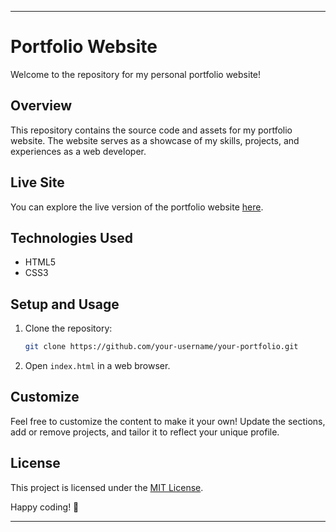 
---

# Portfolio Website

Welcome to the repository for my personal portfolio website!

## Overview

This repository contains the source code and assets for my portfolio website. The website serves as a showcase of my skills, projects, and experiences as a web developer.

## Live Site

You can explore the live version of the portfolio website [here](https://curiousbud.netlify.app/).

## Technologies Used

- HTML5
- CSS3
## Setup and Usage

1. Clone the repository:

   ```bash
   git clone https://github.com/your-username/your-portfolio.git
   ```

2. Open `index.html` in a web browser.

## Customize

Feel free to customize the content to make it your own! Update the sections, add or remove projects, and tailor it to reflect your unique profile.

## License

This project is licensed under the [MIT License](LICENSE).

Happy coding! 🚀

---
